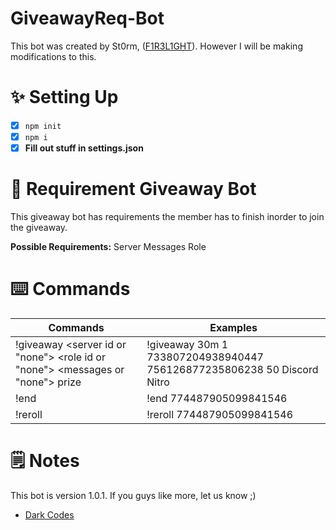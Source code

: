 # GiveawayReq-Bot
This bot was created by St0rm, ([F1R3L1GHT](https://github.com/F1R3L1GHT/)). However I will be making modifications to this.

# ✨ Setting Up
- [x] ```npm init```
- [x] ```npm i ```
- [x] **Fill out stuff in settings.json**

# 🎉 Requirement Giveaway Bot
This giveaway bot has requirements the member has to finish inorder to join the giveaway.

**Possible Requirements:**
Server
Messages
Role

# ⌨️ Commands
| Commands  | Examples |
| ------------- | ------------- |
| !giveaway <time> <winners> <server id or "none"> <role id or "none"> <messages or "none"> prize  | !giveaway 30m 1 733807204938940447 756126877235806238 50 Discord Nitro  |
| !end <messageID>  | !end 774487905099841546  |
| !reroll <messageID>  | !reroll 774487905099841546  |

# 🗒️ Notes
This bot is version 1.0.1. If you guys like more, let us know ;)

- [Dark Codes](https://discord.gg/devs/)
